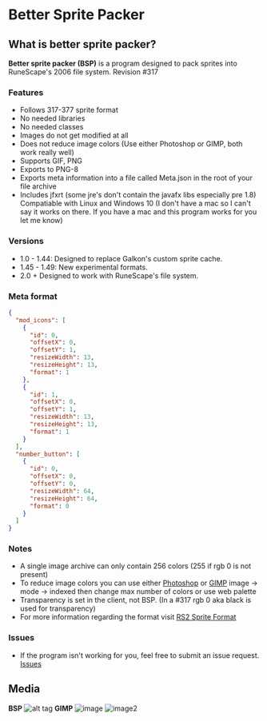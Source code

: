 # Better Sprite Packer
## What is better sprite packer?
**Better sprite packer (BSP)** is a program designed to pack sprites into RuneScape's 2006 file system. Revision #317

### Features

* Follows 317-377 sprite format
* No needed libraries
* No needed classes
* Images do not get modified at all
* Does not reduce image colors (Use either Photoshop or GIMP, both work really well)
* Supports GIF, PNG
* Exports to PNG-8
* Exports meta information into a file called Meta.json in the root of your file archive
* Includes jfxrt (some jre's don't contain the javafx libs especially pre 1.8)
Compatiable with Linux and Windows 10 (I don't have a mac so I can't say it works on there. If you have a mac and this program works for you let me know)

### Versions

* 1.0 - 1.44: Designed to replace Galkon's custom sprite cache.
* 1.45 - 1.49: New experimental formats.
* 2.0 + Designed to work with RuneScape's file system.

### Meta format

```json
{
  "mod_icons": [
    {
      "id": 0,
      "offsetX": 0,
      "offsetY": 1,
      "resizeWidth": 13,
      "resizeHeight": 13,
      "format": 1
    },
    {
      "id": 1,
      "offsetX": 0,
      "offsetY": 1,
      "resizeWidth": 13,
      "resizeHeight": 13,
      "format": 1
    }
  ],
  "number_button": [
    {
      "id": 0,
      "offsetX": 0,
      "offsetY": 0,
      "resizeWidth": 64,
      "resizeHeight": 64,
      "format": 0
    }
  ]
}
```

### Notes

* A single image archive can only contain 256 colors (255 if rgb 0 is not present)
* To reduce image colors you can use either [Photoshop](http://www.adobe.com/products/photoshop.html) or [GIMP](https://www.gimp.org/) image -> mode -> indexed then change max number of colors or use web palette
* Transparency is set in the client, not BSP. (In a #317 rgb 0 aka black is used for transparency)
* For more information regarding the format visit [RS2 Sprite Format](https://www.rune-server.ee/runescape-development/rs2-server/informative-threads/661911-rs2-sprite-format-depth.html)

### Issues

* If the program isn't working for you, feel free to submit an issue request. [Issues](https://github.com/nshusa/better-sprite-packer-gui/issues)

## Media
**BSP**
![alt tag](http://i.imgur.com/ccimVaW.png)
**GIMP**
![image](https://i.imgur.com/Gl1KLHd.png)
![image2](https://i.imgur.com/MTeObVB.png)